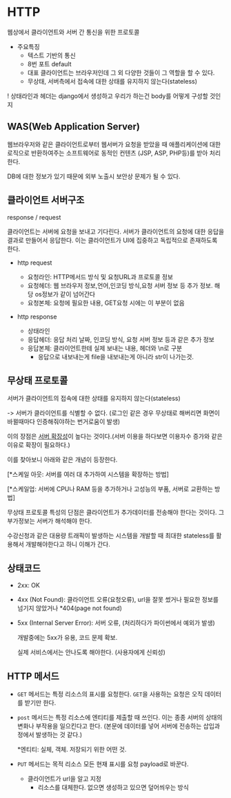 # HTTP

웹상에서 클라이언트와 서버 간 통신을 위한 프로토콜

- 주요특징
  - 텍스트 기반의 통신
  - 8번 포트 default
  - 대표 클라이언트는 브라우저인데 그 외 다양한 것들이 그 역할을 할 수 있다.
  - 무상태, 서버측에서 접속에 대한 상태를 유지하지 않는다(stateless)

! 상태라인과 헤더는 django에서 생성하고 우리가 하는건 body를 어떻게 구성할 것인지 

## WAS(Web Application Server)

웹브라우저와 같은 클라이언트로부터 웹서버가 요청을 받았을 때 애플리케이션에 대한 로직으로 반환하여주는 소프트웨어로 동적인 컨텐츠 (JSP, ASP, PHP등)를 받아 처리한다.

DB에 대한 정보가 있기 때문에 외부 노출시 보안상 문제가 될 수 있다. 

## 클라이언트 서버구조

response / request

클라이언트는 서버에 요청을 보내고 기다린다. 서버가 클라이언트의 요청에 대한 응답을 결과로 만들어서 응답한다. 이는 클라이언트가 UI에 집중하고 독립적으로 존재하도록 한다. 

- http request
  - 요청라인: HTTP메서드 방식 및 요청URL과 프로토콜 정보
  - 요청헤더: 웹 브라우저 정보,언어,인코딩 방식,요청 서버 정보 등 추가 정보. 해당 os정보가 같이 넘어간다
  - 요청본체: 요청에 필요한 내용, GET요청 시에는 이 부분이 없음

- http response
  - 상태라인
  - 응답헤더: 응답 처리 날짜, 인코딩 방식, 요청 서버 정보 등과 같은 추가 정보
  - 응답본체: 클라이언트한테 실제 보내는 내용, 헤더와 \n로 구분
    - 응답으로 내보내는게 file을 내보내는게 아니라 str이 나가는것. 

## 무상태 프로토콜

서버가 클라이언트의 접속에 대한 상태를 유지하지 않는다(stateless)

-> 서버가 클라이언트를 식별할 수 없다. (로그인 같은 경우 무상태로 해버리면 화면이 바뀔때마다 인증해줘야하는 번거로움이 발생)

이의 장점은 <u>서버 확장성</u>이 높다는 것이다.(서버 이용을 하다보면 이용자수 증가와 같은 이유로 확장이 필요하다.) 

이를 찾아보니 아래와 같은 개념이 등장한다. 

[*스케일 아웃: 서버를 여러 대 추가하여 시스템을 확장하는 방법]

[*스케일업: 서버에 CPU나 RAM 등을 추가하거나 고성능의 부품, 서버로 교환하는 방법]

무상태 프로토콜 특성의 단점은 클라이언트가 추가데이터를 전송해야 한다는 것이다. 그 부가정보는 서버가 해석해야 한다. 

수강신청과 같은 대용량 트래픽이 발생하는 시스템을 개발할 때 최대한 stateless를 활용해서 개발해야한다고 하니 이해가 간다. 

## 상태코드

- 2xx: OK

- 4xx (Not Found): 클라이언트 오류(요청오류), url을 잘못 썼거나 필요한 정보를 넘기지 않았거나 *404(page not found)

- 5xx (Internal Server Error): 서버 오류, (처리하다가 파이썬에서 예외가 발생)

  개발중에는 5xx가 유용, 코드 문제 확보. 

  실제 서비스에서는 안나도록 해야한다. (사용자에게 신뢰성)



## HTTP 메서드

- `GET` 메서드는 특정 리소스의 표시를 요청한다. `GET`을 사용하는 요청은 오직 데이터를 받기만 한다.

- `post` 메서드는 특정 리소스에 엔티티를 제출할 때 쓰인다. 이는 종종 서버의 상태의 변화나 부작용을 일으킨다고 한다.  (본문에 데이터를 넣어 서버에 전송하는 삽입과정에서 발생하는 것 같다.)

  *엔티티: 실체, 객체. 저장되기 위한 어떤 것.

- `PUT` 메서드는 목적 리소스 모든 현재 표시를 요청 payload로 바꾼다. 
  - 클라이언트가 url을 알고 지정
    - 리소스를 대체한다. 없으면 생성하고 있으면 덮어씌우는 방식